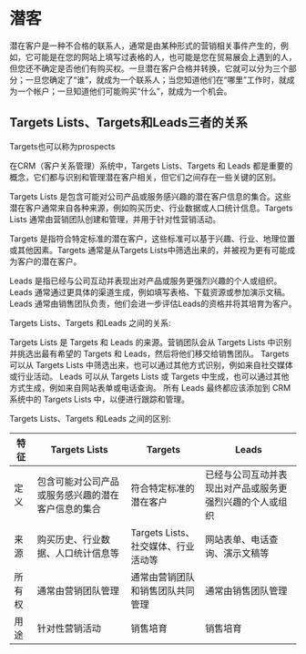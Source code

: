 # 潜客

潜在客户是一种不合格的联系人，通常是由某种形式的营销相关事件产生的，例如，它可能是在您的网站上填写过表格的人，也可能是您在贸易展会上遇到的人，但您还不确定是否他们有购买权。一旦潜在客户合格并转换，它就可以分为三个部分；一旦您确定了“谁”，就成为一个联系人；当您知道他们在“哪里”工作时，就成为一个帐户；一旦知道他们可能购买“什么”，就成为一个机会。

## Targets Lists、Targets和Leads三者的关系

Targets也可以称为prospects

在CRM（客户关系管理）系统中，Targets Lists、Targets 和 Leads 都是重要的概念，它们都与识别和管理潜在客户相关，但它们之间存在一些关键的区别。

Targets Lists 是包含可能对公司产品或服务感兴趣的潜在客户信息的集合。这些潜在客户通常来自各种来源，例如购买历史、行业数据或人口统计信息。Targets Lists 通常由营销团队创建和管理，并用于针对性营销活动。

Targets 是指符合特定标准的潜在客户，这些标准可以基于兴趣、行业、地理位置或其他因素。Targets 通常是从Targets Lists中筛选出来的，并被视为更有可能成为客户的潜在客户。

Leads 是指已经与公司互动并表现出对产品或服务更强烈兴趣的个人或组织。Leads 通常通过更具体的渠道生成，例如填写表格、下载资源或参加演示文稿。Leads 通常由销售团队负责，他们会进一步评估Leads的资格并将其培育为客户。

Targets Lists、Targets 和Leads 之间的关系:

Targets Lists 是 Targets 和 Leads 的来源。营销团队会从 Targets Lists 中识别并挑选出最有希望的 Targets 和 Leads，然后将他们移交给销售团队。
Targets 可以从 Targets Lists 中筛选出来，也可以通过其他方式识别，例如来自社交媒体或行业活动。
Leads 可以从 Targets Lists 或 Targets 中生成，也可以通过其他方式生成，例如来自网站表单或电话查询。
所有 Leads 最终都应该添加到 CRM 系统中的 Targets Lists 中，以便进行跟踪和管理。

Targets Lists、Targets 和Leads 之间的区别:

| 特征   | Targets Lists                                      | Targets                             | Leads                                                    |
| ------ | -------------------------------------------------- | ----------------------------------- | -------------------------------------------------------- |
| 定义   | 包含可能对公司产品或服务感兴趣的潜在客户信息的集合 | 符合特定标准的潜在客户              | 已经与公司互动并表现出对产品或服务更强烈兴趣的个人或组织 |
| 来源   | 购买历史、行业数据、人口统计信息等                 | Targets Lists、社交媒体、行业活动等 | 网站表单、电话查询、演示文稿等                           |
| 所有权 | 通常由营销团队管理                                 | 通常由营销团队和销售团队共同管理    | 通常由销售团队管理                                       |
| 用途   | 针对性营销活动                                     | 销售培育                            | 销售培育                                                 |
